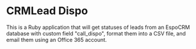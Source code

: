 # CRMLead Dispo
This is a Ruby application that will get statuses of leads from an EspoCRM database with custom field "call_dispo", format them into a CSV file, and email them using an Office 365 account. 
